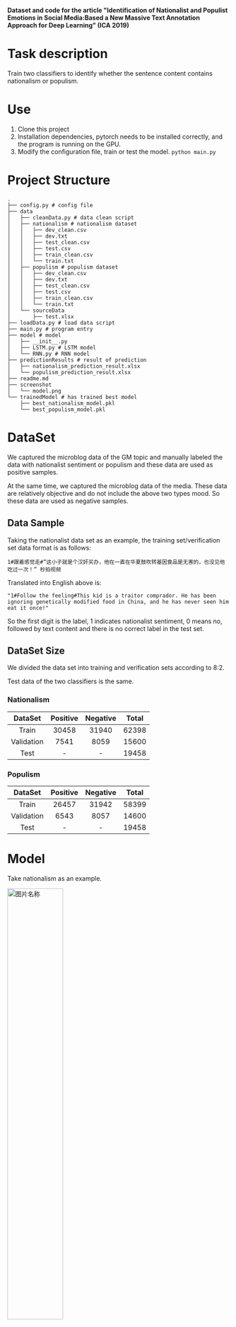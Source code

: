 **Dataset and code for the article "Identification of Nationalist and Populist Emotions in Social Media:Based a New Massive Text Annotation Approach for Deep Learning" (ICA 2019)**

# Task description
Train two classifiers to identify whether the sentence content contains nationalism or populism.

# Use
1. Clone this project 
2. Installation dependencies, pytorch needs to be installed correctly, and the program is running on the GPU.
3. Modify the configuration file, train or test the model. `python main.py`


# Project Structure
```
.
├── config.py # config file
├── data
│   ├── cleanData.py # data clean script
│   ├── nationalism # nationalism dataset 
│   │   ├── dev_clean.csv
│   │   ├── dev.txt
│   │   ├── test_clean.csv
│   │   ├── test.csv
│   │   ├── train_clean.csv
│   │   └── train.txt
│   ├── populism # populism dataset 
│   │   ├── dev_clean.csv
│   │   ├── dev.txt
│   │   ├── test_clean.csv
│   │   ├── test.csv
│   │   ├── train_clean.csv
│   │   └── train.txt
│   └── sourceData
│       ├── test.xlsx
├── loadData.py # load data script
├── main.py # program entry
├── model # model 
│   ├── __init__.py
│   ├── LSTM.py # LSTM model
│   └── RNN.py # RNN model
├── predictionResults # result of prediction
│   ├── nationalism_prediction_result.xlsx 
│   └── populism_prediction_result.xlsx
├── readme.md 
├── screenshot
│   └── model.png
└── trainedModel # has trained best model
    ├── best_nationalism_model.pkl
    └── best_populism_model.pkl
```

# DataSet

We captured the microblog data of the GM topic and manually labeled the data with nationalist sentiment or populism and these data are used as positive samples.

At the same time, we captured the microblog data of the media. 
These data are relatively objective and do not include the above two types mood. So these data are used as negative samples.
## Data Sample

Taking the nationalist data set as an example, the training set/verification set data format is as follows:

`1#跟着感觉走#“这小子就是个汉奸买办，他在一直在华夏鼓吹转基因食品是无害的，也没见他吃过一次！” 秒拍视频 `

Translated into English above is:

`"1#Follow the feeling#This kid is a traitor comprador. He has been ignoring genetically modified food in China, and he has never seen him eat it once!"
`

So the first digit is the label, 1 indicates nationalist sentiment, 0 means no, followed by text content and there is no correct label in the test set.

## DataSet Size
We divided the data set into training and verification sets according to 8:2.

Test data of the two classifiers is the same.

### Nationalism

| DataSet | Positive | Negative | Total|
| :------:| :------:  | :------:  |:---:|
|Train|30458|31940|62398|
| Validation |7541|8059|15600|
|Test| -| -|19458|

### Populism

| DataSet | Positive | Negative | Total|
| :------:| :------:  | :------:  |:---:|
|Train|26457|31942|58399|
| Validation |6543|8057|14600|
|Test| -| -|19458|


# Model
Take nationalism as an example.

<img src="./screenshot/model.png" width = "50%" height = "50%" alt="图片名称" align=center />

1. Word segmentation of the input sentence
2. Convert each word after the word segmentation into a word vector
3. Enter the sentence into the LSTM loop neural network to obtain the last hidden layer node of the network. This node can be regarded as a deep representation of the entire sentence.
4. Send this representation into a fully-joined single-layer neural network and pass the sigmoid function to obtain p. This p is the probability that this sentence is nationalistic.


# Experiments

Model hyper-parameter:

| Vocabulary Size | Batch Size |Word embedding|LSTM Hidden|Learning rate|Optimization|
| :---: | :---: |:---:|:---:| :---:|:---:| 
|10000| 32|100|256|0.01|Adam|

We train and test the model using the Pytorch framework. 
Specifically, the model is trained on the training set, and the accuracy of the current classifier is verified on the validation set every 100 batches. 
Save the model parameters with the highest accuracy on the validation set and use this model to make predictions on the test set.

## Result

- Nationalism

| DataSet | Accuracy | Precision| Recall| F0-value|
| :---: | :---: |:---:|:---:| :---:|
| Train | 0.9375 |0.9444|0.9444|0.4722|
| Validation | 0.9242 |0.8592|0.9453|0.4467|


- Populism

| DataSet | Accuracy | Precision| Recall| F0-value|
| :---: | :---: |:---:|:---:| :---:|
| Train | 0.9062 |0.9286|0.8667|0.4483|
| Validation | 0.8521 |0.7579|0.7951|0.3808|
